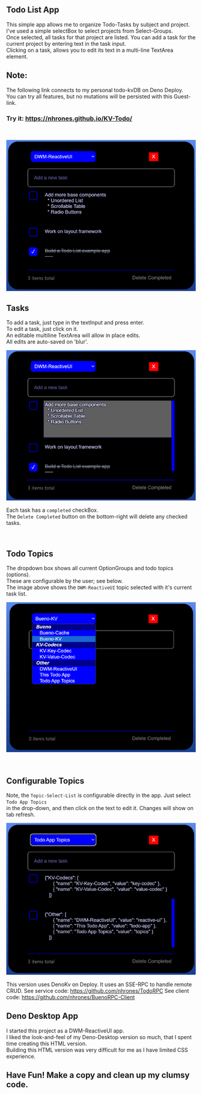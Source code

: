## Todo List App

This simple app allows me to organize Todo-Tasks by subject and project.    
I've used a simple selectBox to select projects from Select-Groups.    
Once selected, all tasks for that project are listed. 
You can add a task for the current project by entering text in the task input.    
Clicking on a task, allows you to edit its text in a multi-line TextArea element.    

## Note: 
The following link connects to my personal todo-kvDB on Deno Deploy.    
You can try all features, but no mutations will be persisted with this Guest-link.   
### Try it:  https://nhrones.github.io/KV-Todo/

<br/>

![Alt text](./media/rui.png)

## Tasks
To add a task, just type in the textInput and press enter.    
To edit a task, just click on it.     
An editable multiline TextArea will allow in place edits.    
All edits are auto-saved on 'blur'.

![Alt text](./media/edit.png)

Each task has a `completed` checkBox.    
The `Delete Completed` button on the bottom-right will delete any checked tasks.    

<br/>

## Todo Topics
The dropdown box shows all current OptionGroups and todo topics (options).    
These are configurable by the user; see below.    
The image above shows the `DWM-ReactiveUI` topic selected with it's current task list.    

![Alt text](./media/select.png)

<br/>

## Configurable Topics
Note, the `Topic-Select-List` is configurable directly in the app. Just select `Todo App Topics`        
in the drop-down, and then click on the text to edit it. Changes will show on tab refresh.   

![Alt text](./media/topics.png)

This version uses DenoKv on Deploy. It uses an SSE-RPC to handle remote CRUD.
See service code: https://github.com/nhrones/TodoRPC
See client code: https://github.com/nhrones/BuenoRPC-Client     

## Deno Desktop App
I started this project as a DWM-ReactiveUI app.     
I liked the look-and-feel of my Deno-Desktop version so much, that I spent time creating this HTML version.   
Building this HTML version was very difficult for me as I have limited CSS experience.    

## Have Fun! Make a copy and clean up my clumsy code.